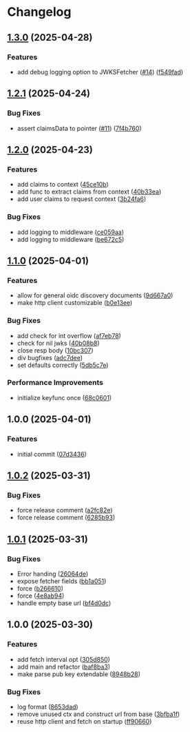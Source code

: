 # Changelog

## [1.3.0](https://github.com/intility/go-jwks/compare/v1.2.1...v1.3.0) (2025-04-28)


### Features

* add debug logging option to JWKSFetcher ([#14](https://github.com/intility/go-jwks/issues/14)) ([f549fad](https://github.com/intility/go-jwks/commit/f549fad6e947c86f8d1e8ccf17bb6f665abd343b))

## [1.2.1](https://github.com/intility/go-jwks/compare/v1.2.0...v1.2.1) (2025-04-24)


### Bug Fixes

* assert claimsData to pointer ([#11](https://github.com/intility/go-jwks/issues/11)) ([7f4b760](https://github.com/intility/go-jwks/commit/7f4b760fb12bd7a11452bf46bbe56c9b645e511d))

## [1.2.0](https://github.com/intility/go-jwks/compare/v1.1.0...v1.2.0) (2025-04-23)


### Features

* add claims to context ([45ce10b](https://github.com/intility/go-jwks/commit/45ce10b5af630fe0e6ee7f33d694e5750a8ce8fd))
* add func to extract claims from context ([40b33ea](https://github.com/intility/go-jwks/commit/40b33ea02bffe54e5d0717b53cb88a8b77f722c1))
* add user claims to request context ([3b24fa6](https://github.com/intility/go-jwks/commit/3b24fa61f128d01a392228b0eb7d53170d5c2025))


### Bug Fixes

* add logging to middleware ([ce059aa](https://github.com/intility/go-jwks/commit/ce059aab4cc1c4e87964d59216961972548a50ad))
* add logging to middleware ([be672c5](https://github.com/intility/go-jwks/commit/be672c5d54bf68acbab7fc9a328e9ae02b48f57d))

## [1.1.0](https://github.com/intility/go-jwks/compare/v1.0.0...v1.1.0) (2025-04-01)


### Features

* allow for general oidc discovery documents ([9d667a0](https://github.com/intility/go-jwks/commit/9d667a06caf2b9ab301848f0f38e404bdfc94006))
* make http client customizable ([b0e13ee](https://github.com/intility/go-jwks/commit/b0e13ee40be442c4107991b0b1fac201a45f43ee))


### Bug Fixes

* add check for int overflow ([af7eb78](https://github.com/intility/go-jwks/commit/af7eb7890564ecbed48883a685fcabaeee5a616a))
* check for nil jwks ([40b08b8](https://github.com/intility/go-jwks/commit/40b08b8625392adfb6c4bc5e8208866094654790))
* close resp body ([10bc307](https://github.com/intility/go-jwks/commit/10bc3070fa4935bee3b5e65c717c740ed9d6f554))
* div bugfixes ([adc7dee](https://github.com/intility/go-jwks/commit/adc7dee1ec01689edd7e583c6da95334cfea9512))
* set defaults correctly ([5db5c7e](https://github.com/intility/go-jwks/commit/5db5c7ef66c4a45bc0681cdd7722e45f18e76f74))


### Performance Improvements

* initialize keyfunc once ([68c0601](https://github.com/intility/go-jwks/commit/68c0601a9543646034235aec55c2e434a52db13b))

## 1.0.0 (2025-04-01)


### Features

* initial commit ([07d3436](https://github.com/intility/go-jwks/commit/07d3436c46669a422dc6e5ddd79c65c801194690))

## [1.0.2](https://github.com/intility/go-jwks/compare/v1.0.1...v1.0.2) (2025-03-31)


### Bug Fixes

* force release comment ([a2fc82e](https://github.com/intility/go-jwks/commit/a2fc82e2c76a9f22dd0b78af6418283dfce4d1f4))
* force release comment ([6285b93](https://github.com/intility/go-jwks/commit/6285b93f3d5f9f14ed69ac14ba4f1a53780b817c))

## [1.0.1](https://github.com/intility/go-jwks/compare/v1.0.0...v1.0.1) (2025-03-31)


### Bug Fixes

* Error handing ([26064de](https://github.com/intility/go-jwks/commit/26064debc7c9cc295cedc630d5d87b540b9a305f))
* expose fetcher fields ([bb1a051](https://github.com/intility/go-jwks/commit/bb1a05106aaaf5790c8cce6af97f361c45d1cddf))
* force ([b266610](https://github.com/intility/go-jwks/commit/b266610e5d7a39bbe93f72b358941f3b659a9d3d))
* force ([4e8ab94](https://github.com/intility/go-jwks/commit/4e8ab94b1804db14655513785d6983651c06b65a))
* handle empty base url ([bf4d0dc](https://github.com/intility/go-jwks/commit/bf4d0dce6216410f5a11ce00f6680c9f68df940f))

## 1.0.0 (2025-03-30)


### Features

* add fetch interval opt ([305d850](https://github.com/intility/go-jwks/commit/305d85084119bd24fc1d8c628ee74fa528fabce2))
* add main and refactor ([baf8ba3](https://github.com/intility/go-jwks/commit/baf8ba3ebbe15e52f250f2e97c48a6ae943649d5))
* make parse pub key extendable ([8948b28](https://github.com/intility/go-jwks/commit/8948b28da912d1558e86a50e0257cb0f4641bc0a))


### Bug Fixes

* log format ([8653dad](https://github.com/intility/go-jwks/commit/8653dad1e5a0383abfc2e86d945b18aecd51a7b0))
* remove unused ctx and construct url from base ([3bfba1f](https://github.com/intility/go-jwks/commit/3bfba1fd65597004ecee496ca527144254e3da19))
* reuse http client and fetch on startup ([ff90660](https://github.com/intility/go-jwks/commit/ff90660ea1856c9367b82fb4f530008a9e62f4da))
